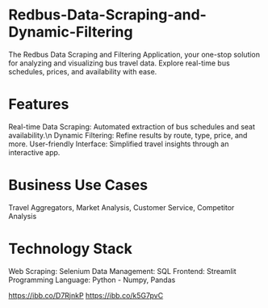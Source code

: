 # Redbus-Data-Scraping-and-Dynamic-Filtering
The Redbus Data Scraping and Filtering Application, your one-stop solution for analyzing and visualizing bus travel data. Explore real-time bus schedules, prices, and availability with ease.

# Features

Real-time Data Scraping: Automated extraction of bus schedules and seat availability.\n
Dynamic Filtering: Refine results by route, type, price, and more.
User-friendly Interface: Simplified travel insights through an interactive app.
# Business Use Cases
Travel Aggregators, Market Analysis, Customer Service, Competitor Analysis

# Technology Stack
Web Scraping: Selenium
Data Management: SQL
Frontend: Streamlit
Programming Language: Python - Numpy, Pandas

https://ibb.co/D7RjnkP
https://ibb.co/k5G7pvC
